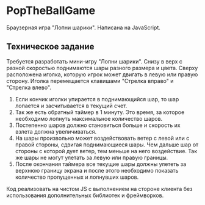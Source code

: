 # PopTheBallGame
Браузерная игра "Лопни шарики". Написана на JavaScript.

## Техническое задание
Требуется разработать мини-игру "Лопни шарики". Снизу в верх с разной скоростью поднимаются шары разного размера и цвета. Сверху расположена иголка, которую игрок может двигать в левую или правую сторону. Иголка перемещается клавишами "Стрелка вправо" и "Стрелка влево".
1. Если кончик иголки упирается в поднимающийся шар, то шар лопается и засчитывается в текущий счет.
2. Так же есть обратный таймер в 1 минуту. Это время, за которое необходимо лопнуть максимальное количество шаров.
3. Постепенно шаров должно становиться больше и скорость их взлета должна увеличиваться.
4. На шары произвольно может воздействовать ветер с левой или с правой стороны, сдвигая поднимающиеся шары. Чем дальше шар от стороны с которой дует ветер, тем меньше на него воздействие. Так же шары не могут улетать за левую или правую границы.
5. После окончания таймера все текущие шары должны улететь за верхнюю границу экрана и после этого необходимо показать количество пропущенных и лопнувших шаров.

Код реализовать на чистом JS с выполнением на стороне клиента без использования дополнительных библиотек и фреймворков.
